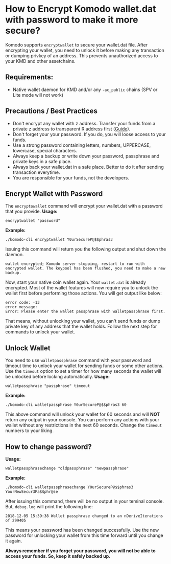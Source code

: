 # How to Encrypt Komodo wallet.dat with password to make it more secure?

Komodo supports `encryptwallet` to secure your wallet.dat file. After encrypting your wallet, you need to unlock it before making any transaction or dumping privkey of an address. This prevents unauthorized access to your KMD and other assetchains.

## Requirements:
- Native wallet daemon for KMD and/or any  `-ac_public` chains (SPV or Lite mode will not work)

## Precautions / Best Practices
- Don't encrypt any wallet with z address. Transfer your funds from a private z address to transparent R address first ([Guide](https://support.komodoplatform.com/en/support/solutions/articles/29000026955-perform-z-transactions-using-agama)).
- Don't forget your your password. If you do, you will loose access to your funds.
- Use a strong password containing letters, numbers, UPPERCASE, lowercase, special characters.
- Always keep a backup or write down your password, passphrase and private keys in a safe place.
- Always back your wallet.dat in a safe place. Better to do it after sending transaction everytime.
- You are responsible for your funds, not the developers.

## Encrypt Wallet with Password

The `encryptowallet` command will encrypt your wallet.dat with a password that you provide.
**Usage:**
```
encryptwallet "password"
```
**Example:**
```
./komodo-cli encryptwallet Y0urSecureP@$$phras3
```
Issuing this command will return you the following output and shut down the daemon.
```
wallet encrypted; Komodo server stopping, restart to run with encrypted wallet. The keypool has been flushed, you need to make a new backup.
```
Now, start your native coin wallet again. Your `wallet.dat` is already encrypted. Most of the wallet features will now require you to unlock the wallet first before performing those actions. You will get output like below:
```
error code: -13
error message:
Error: Please enter the wallet passphrase with walletpassphrase first.
```
That means, without unlocking your wallet, you can't send funds or dump private key of any address that the wallet holds. Follow the next step for commands to unlock your wallet.

## Unlock Wallet
You need to use `walletpassphrase` command with your password and timeout time to unlock your wallet for sending funds or some other actions. Use the `timeout` option to set a timer for how many seconds the wallet will be unlocked before locking automatically.
**Usage:**
```
walletpassphrase "passphrase" timeout
```
**Example:**
```
./komodo-cli walletpassphrase Y0urSecureP@$$phras3 60
```
This above command will unlock your wallet for 60 seconds and will **NOT** return any output in your console. You can perform any actions with your wallet without any restrictions in the next 60 seconds. Change the `timeout` numbers to your liking.

## How to change password?

**Usage:**
```
walletpassphrasechange "oldpassphrase" "newpassphrase"
```
**Example:**
```
./komodo-cli walletpassphrasechange Y0urSecureP@$$phras3 YourNewSecur3Pa$$phr@se
```
After issuing this command, there will be no output in your teminal console. But, `debug.log` will print the following line:
```
2018-12-05 15:39:38 Wallet passphrase changed to an nDeriveIterations of 299405
```
This means your password has been changed successfully. Use the new password for unlocking your wallet from this time forward until you change it again.

**Always remember if you forget your password, you will not be able to access your funds. So, keep it safely backed up.**